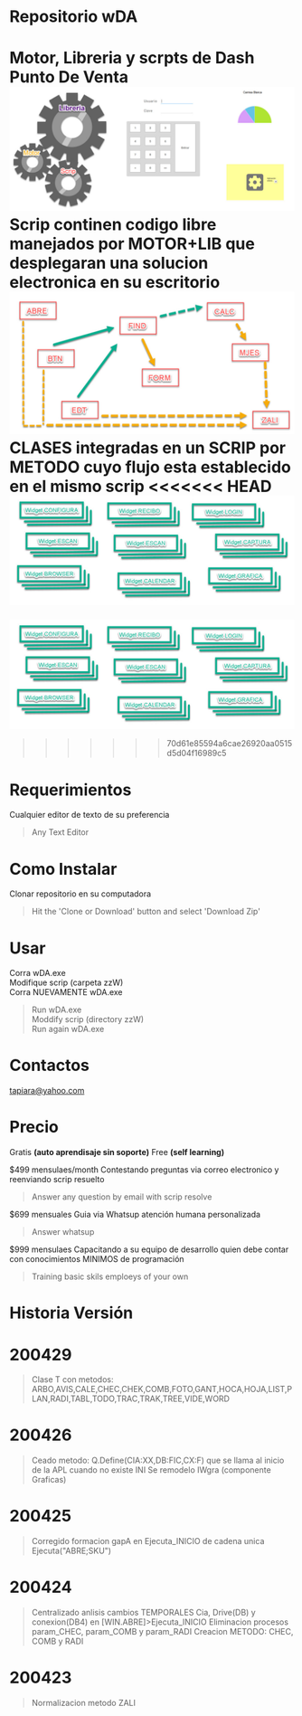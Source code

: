 # Repositorio wDA
Motor, Libreria y scrpts de Dash Punto De Venta
![motor+lib+scrps = wDA](https://github.com/rtSoftware/wDA/blob/master/IMAGENES/gitREADME1.jpg)
Scrip continen codigo libre manejados por MOTOR+LIB que desplegaran una solucion electronica en su escritorio
![imagein ilustrativa script](https://github.com/rtSoftware/wDA/blob/master/IMAGENES/gitREADME2.jpg)
CLASES integradas en un SCRIP por METODO cuyo flujo esta establecido en el mismo scrip
<<<<<<< HEAD
![imagein CLASES](https://github.com/rtSoftware/wDA/blob/master/IMAGENES/gitREADME3.jpg)
=======
![imagein CLASES mas importantes](https://github.com/rtSoftware/wDA/blob/master/IMAGENES/gitREADME3.jpg)
>>>>>>> 70d61e85594a6cae26920aa0515d5d04f16989c5


# Requerimientos
Cualquier editor de texto de su preferencia
>Any Text Editor

# Como Instalar
Clonar repositorio en su computadora
>Hit the 'Clone or Download' button and select 'Download Zip'

# Usar
Corra wDA.exe  
Modifique scrip (carpeta zzW)   
Corra NUEVAMENTE wDA.exe  
>Run wDA.exe  
Moddify scrip (directory zzW)  
Run again wDA.exe  

# Contactos
tapiara@yahoo.com

# Precio
Gratis **(auto aprendisaje sin soporte)**
Free **(self learning)**

$499 mensulaes/month 
Contestando preguntas via correo electronico y reenviando scrip resuelto
>Answer any question by email with scrip resolve

$699 mensuales
Guia via Whatsup atención humana personalizada
>Answer whatsup


$999 mensulaes
Capacitando a su equipo de desarrollo quien debe contar con conocimientos MINIMOS de programación
>Training basic skils emploeys of your own


# **Historia Versión**

# 200429
> Clase T con metodos: ARBO,AVIS,CALE,CHEC,CHEK,COMB,FOTO,GANT,HOCA,HOJA,LIST,PLAN,RADI,TABL,TODO,TRAC,TRAK,TREE,VIDE,WORD
# 200426
> Ceado metodo: Q.Define(CIA:XX,DB:FIC,CX:F) que se llama al inicio de la APL cuando no existe INI
> Se remodelo IWgra (componente Graficas)
# 200425
>Corregido formacion gapA en Ejecuta_INICIO de cadena unica Ejecuta("ABRE;SKU")
# 200424
>Centralizado anlisis cambios TEMPORALES Cia, Drive(DB) y conexion(DB4) en
[WIN.ABRE]>Ejecuta_INICIO
>Eliminacion procesos param_CHEC, param_COMB y param_RADI
>Creacion METODO: CHEC, COMB y RADI
# 200423
>Normalizacion metodo ZALI
